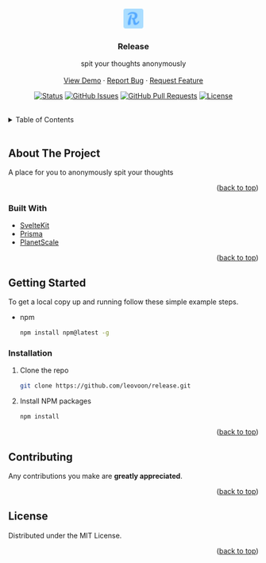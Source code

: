 <div id="top"></div>

<!-- PROJECT LOGO -->
<br />
<div align="center">
  <a href="https://github.com/leovoon/release">
    <img src="static/favicon.png" alt="Logo" width="40" height="40" >
  </a>
   <br />

<h3 align="center"><b>Release</b></h3>

  <p align="center">
    spit your thoughts anonymously
    <br />
    <br />
    <a href="https://znl.netlify.app">View Demo</a>
    ·
    <a href="https://github.com/leovoon/release/issues">Report Bug</a>
    ·
    <a href="https://github.com/leovoon/release/issues">Request Feature</a>
  </p>
</div>

<div align="center">

[![Status](https://img.shields.io/badge/status-active-success.svg)]()
[![GitHub Issues](https://img.shields.io/github/issues/leovoon/release.svg)](https://github.com/leovoon/release/issues)
[![GitHub Pull Requests](https://img.shields.io/github/issues-pr/leovoon/release.svg)](https://github.com/leovoon/release)
[![License](https://img.shields.io/badge/license-MIT-blue.svg)](https://opensource.org/licenses/MIT)

</div>

<br/>

<!-- TABLE OF CONTENTS -->
<details>
  <summary>Table of Contents</summary>
  <ol>
    <li>
      <a href="#about-the-project">About The Project</a>
      <ul>
        <li><a href="#built-with">Built With</a></li>
      </ul>
    </li>
    <li>
      <a href="#getting-started">Getting Started</a>
      <ul>
        <li><a href="#installation">Installation</a></li>
      </ul>
    </li>
    <li><a href="#contributing">Contributing</a></li>
    <li><a href="#license">License</a></li>
    <li><a href="#acknowledgments">Acknowledgments</a></li>
  </ol>
</details>

<br/>
<!-- ABOUT THE PROJECT -->

## About The Project

A place for you to anonymously spit your thoughts

<p align="right">(<a href="#top">back to top</a>)</p>

### Built With

- [SvelteKit](https://kit.svelte.dev/)
- [Prisma](https://www.prisma.io/)
- [PlanetScale](https://planetscale.com)

<p align="right">(<a href="#top">back to top</a>)</p>

<!-- GETTING STARTED -->

## Getting Started

To get a local copy up and running follow these simple example steps.

- npm
  ```sh
  npm install npm@latest -g
  ```

### Installation

1. Clone the repo
   ```sh
   git clone https://github.com/leovoon/release.git
   ```
2. Install NPM packages
   ```sh
   npm install
   ```
   <p align="right">(<a href="#top">back to top</a>)</p>

<!-- CONTRIBUTING -->

## Contributing

Any contributions you make are **greatly appreciated**.

<p align="right">(<a href="#top">back to top</a>)</p>

<!-- LICENSE -->

## License

Distributed under the MIT License.

<p align="right">(<a href="#top">back to top</a>)</p>
